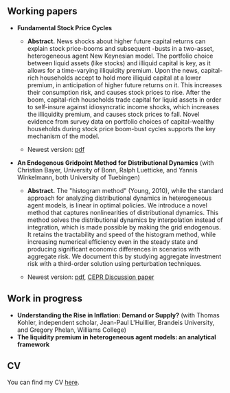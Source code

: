 ## Working papers
* **Fundamental Stock Price Cycles**

	- **Abstract.** News shocks about higher future capital returns can explain stock price-booms and subsequent -busts in a two-asset, heterogeneous agent New Keynesian model. The portfolio choice between liquid assets (like stocks) and illiquid capital is key, as it allows for a time-varying illiquidity premium. Upon the news, capital-rich households accept to hold more illiquid capital at a lower premium, in anticipation of higher future returns on it. This increases their consumption risk, and causes stock prices to rise. After the boom, capital-rich households trade capital for liquid assets in order to self-insure against idiosyncratic income shocks, which increases the illiquidity premium, and causes stock prices to fall. Novel evidence from survey data on portfolio choices of capital-wealthy households during stock price boom-bust cycles supports the key mechanism of the model.

	- Newest version: <a href="WorkingPapers/technews.pdf">pdf</a>
	
* **An Endogenous Gridpoint Method for Distributional Dynamics** (with Christian Bayer, University of Bonn, Ralph Luetticke, and Yannis Winkelmann, both University of Tuebingen)

    - **Abstract.** The "histogram method" (Young, 2010), while the standard approach for analyzing distributional dynamics in heterogeneous agent models, is linear in optimal policies. We introduce a novel method that captures nonlinearities of distributional dynamics. This method solves the distributional dynamics by interpolation instead of integration, which is made possible by making the grid endogenous. It retains the tractability and speed of the histogram method, while increasing numerical efficiency even in the steady state and producing significant economic differences in scenarios with aggregate risk. We document this by studying aggregate investment risk with a third-order solution using perturbation techniques.
    
    - Newest version: <a href="https://www.ralphluetticke.com/files/BLWW_May24.pdf">pdf</a>, <a href="https://cepr.org/publications/dp19067" target="_blank">CEPR Discussion paper</a>

## Work in progress
* **Understanding the Rise in Inflation: Demand or Supply?** (with Thomas Kohler, independent scholar, Jean-Paul L'Huillier, Brandeis University, and Gregory Phelan, Williams College)
* **The liquidity premium in heterogeneous agent models: an analytical framework**

## CV
You can find my CV <a href="CV_MW.pdf">here</a>.
